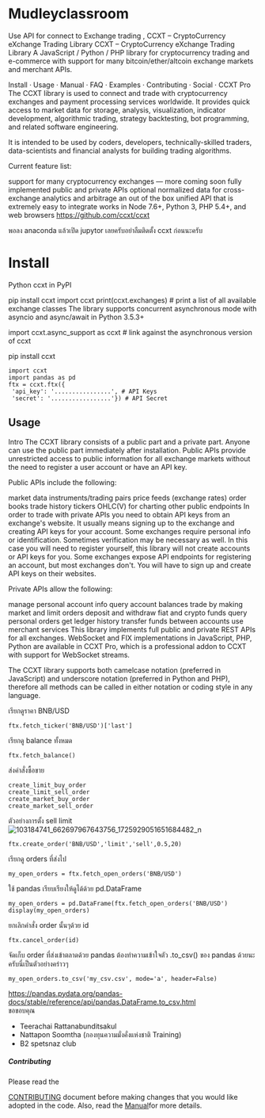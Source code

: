 # Mudleyclassroom
Use API for connect to Exchange trading , CCXT – CryptoCurrency eXchange Trading Library
CCXT – CryptoCurrency eXchange Trading Library A JavaScript / Python / PHP library for cryptocurrency trading and e-commerce with support for many bitcoin/ether/altcoin exchange markets and merchant APIs.

Install · Usage · Manual · FAQ · Examples · Contributing · Social · CCXT Pro The CCXT library is used to connect and trade with cryptocurrency exchanges and payment processing services worldwide. It provides quick access to market data for storage, analysis, visualization, indicator development, algorithmic trading, strategy backtesting, bot programming, and related software engineering.

It is intended to be used by coders, developers, technically-skilled traders, data-scientists and financial analysts for building trading algorithms.

Current feature list:

support for many cryptocurrency exchanges — more coming soon fully implemented public and private APIs optional normalized data for cross-exchange analytics and arbitrage an out of the box unified API that is extremely easy to integrate works in Node 7.6+, Python 3, PHP 5.4+, and web browsers https://github.com/ccxt/ccxt


พอลง anaconda แล้วเปิด jupytor เลยครับอย่าลืมติดตั้ง ccxt ก่อนนะครับ

<h1>Install</h1>

Python
ccxt in PyPI

pip install ccxt
import ccxt
print(ccxt.exchanges) # print a list of all available exchange classes
The library supports concurrent asynchronous mode with asyncio and async/await in Python 3.5.3+

import ccxt.async_support as ccxt # link against the asynchronous version of ccxt


pip install ccxt
```
import ccxt
import pandas as pd
ftx = ccxt.ftx({
 'api_key': '................', # API Keys
 'secret': '.................'}) # API Secret
 ```
<h2> Usage</h2>
Intro
The CCXT library consists of a public part and a private part. Anyone can use the public part immediately after installation. Public APIs provide unrestricted access to public information for all exchange markets without the need to register a user account or have an API key.

Public APIs include the following:

market data
instruments/trading pairs
price feeds (exchange rates)
order books
trade history
tickers
OHLC(V) for charting
other public endpoints
In order to trade with private APIs you need to obtain API keys from an exchange's website. It usually means signing up to the exchange and creating API keys for your account. Some exchanges require personal info or identification. Sometimes verification may be necessary as well. In this case you will need to register yourself, this library will not create accounts or API keys for you. Some exchanges expose API endpoints for registering an account, but most exchanges don't. You will have to sign up and create API keys on their websites.

Private APIs allow the following:

manage personal account info
query account balances
trade by making market and limit orders
deposit and withdraw fiat and crypto funds
query personal orders
get ledger history
transfer funds between accounts
use merchant services
This library implements full public and private REST APIs for all exchanges. WebSocket and FIX implementations in JavaScript, PHP, Python are available in CCXT Pro, which is a professional addon to CCXT with support for WebSocket streams.

The CCXT library supports both camelcase notation (preferred in JavaScript) and underscore notation (preferred in Python and PHP), therefore all methods can be called in either notation or coding style in any language.

 
เรียกดูราคา BNB/USD
```
ftx.fetch_ticker('BNB/USD')['last']
```
เรียกดู balance ทั้งหมด
```
ftx.fetch_balance()
```
ส่งคำสั่งซื้อขาย
```
create_limit_buy_order
create_limit_sell_order
create_market_buy_order
create_market_sell_order
```
ตัวอย่างการตั้ง sell limit
![103184741_662697967643756_1725929051651684482_n](https://user-images.githubusercontent.com/61573397/121045774-09720080-c7e0-11eb-9fd9-96324d79edbc.png)
```
ftx.create_order('BNB/USD','limit','sell',0.5,20) 
```

เรียกดู orders ที่ส่งไป
```
my_open_orders = ftx.fetch_open_orders('BNB/USD')
```

ใช้ pandas เรียบเรียงให้ดูได้ด้วย pd.DataFrame
``` 
my_open_orders = pd.DataFrame(ftx.fetch_open_orders('BNB/USD')
display(my_open_orders)
```

ยกเลิกคำสั่ง order นั้นๆด้วย id
```
ftx.cancel_order(id) 
```
จัดเก็บ order ที่ส่งเข้าตลาดด้วย pandas 
ต้องทำความเข้าใจตัว .to_csv() ของ pandas ด้วยนะครับนี่เป็นตัวอย่างคร่าวๆ
```
my_open_orders.to_csv('my_csv.csv', mode='a', header=False)
```

https://pandas.pydata.org/pandas-docs/stable/reference/api/pandas.DataFrame.to_csv.html
<br>ขอขอบคุณ</br>
- Teerachai Rattanabunditsakul
- Nattapon Soomtha (กองทุนความมั่งคั่งแห่งชาติ Training)
- B2 spetsnaz club

<h5>Contributing</h5>
Please read the 

[CONTRIBUTING](https://github.com/ccxt/ccxt/blob/master/CONTRIBUTING.md) document before making changes that you would like adopted in the code. Also, read the 
[Manual](https://github.com/ccxt/ccxt/wiki)for more details.
